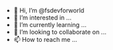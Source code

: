 - 👋 Hi, I’m @fsdevforworld
- 👀 I’m interested in ...
- 🌱 I’m currently learning ...
- 💞️ I’m looking to collaborate on ...
- 📫 How to reach me ...

<!---
fsdevforworld/fsdevforworld is a ✨ special ✨ repository because its `README.md` (this file) appears on your GitHub profile.
You can click the Preview link to take a look at your changes.
--->
